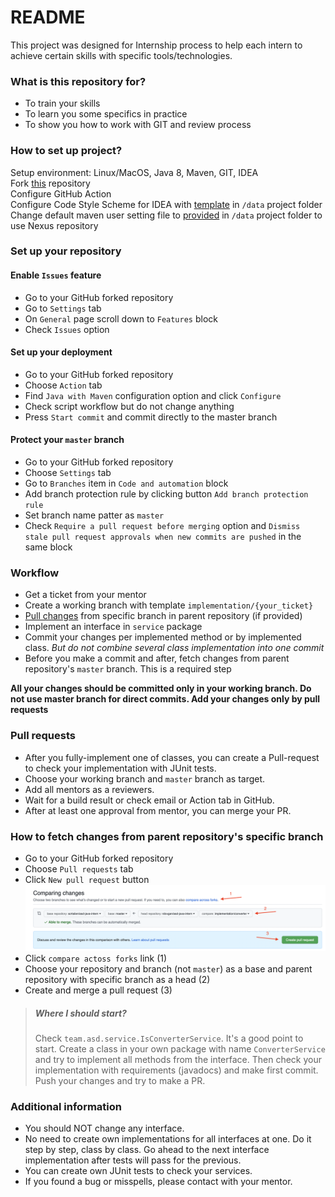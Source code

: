 # README

This project was designed for Internship process to help each intern to achieve certain skills with specific tools/technologies. 

### What is this repository for?

* To train your skills
* To learn you some specifics in practice
* To show you how to work with GIT and review process

### How to set up project?

Setup environment: Linux/MacOS, Java 8, Maven, GIT, IDEA
<br>
Fork [this](https://github.com/rdovgan/asd-java-intern) repository
<br>
Configure GitHub Action
<br>
Configure Code Style Scheme for IDEA with [template](data/idea-formatter.xml) in `/data` project folder
<br>
Change default maven user setting file to [provided](data/nexus-settings.xml) in `/data` project folder to use Nexus repository


### Set up your repository

#### Enable `Issues` feature
* Go to your GitHub forked repository
* Go to `Settings` tab
* On `General` page scroll down to `Features` block
* Check `Issues` option

#### Set up your deployment
* Go to your GitHub forked repository
* Choose `Action` tab
* Find `Java with Maven` configuration option and click `Configure`
* Check script workflow but do not change anything
* Press `Start commit` and commit directly to the master branch

#### Protect your `master` branch
* Go to your GitHub forked repository
* Choose `Settings` tab
* Go to `Branches` item in `Code and automation` block
* Add branch protection rule by clicking button `Add branch protection rule`
* Set branch name patter as `master`
* Check `Require a pull request before merging` option and `Dismiss stale pull request approvals when new commits are pushed` in the same block


### Workflow

* Get a ticket from your mentor
* Create a working branch with template `implementation/{your_ticket}`
* [Pull changes](#how-to-fetch-changes-from-parent-repositorys-specific-branch) from specific branch in parent repository (if provided)
* Implement an interface in `service` package
* Commit your changes per implemented method or by implemented class. *But do not combine several class implementation into one commit*
* Before you make a commit and after, fetch changes from parent repository's `master` branch. This is a required step

**All your changes should be committed only in your working branch. Do not use master branch for direct commits. Add your changes only by pull requests**


### Pull requests ###

* After you fully-implement one of classes, you can create a Pull-request to check your implementation with JUnit tests.
* Choose your working branch and `master` branch as target.
* Add all mentors as a reviewers.
* Wait for a build result or check email or Action tab in GitHub.
* After at least one approval from mentor, you can merge your PR.


### How to fetch changes from parent repository's specific branch

* Go to your GitHub forked repository
* Choose `Pull requests` tab
* Click `New pull request` button
![Fetch branch from parent repository](data/pull_parent_branch.png?raw=true "Fetch branch from parent repository")
* Click `compare actoss forks` link (1)
* Choose your repository and branch (not `master`) as a base and parent repository with specific branch as a head (2)
* Create and merge a pull request (3)


> ##### Where I should start?
>
> Check `team.asd.service.IsConverterService`. It's a good point to start. Create a class in your own package with name `ConverterService` and try to implement all methods from the interface. Then check your implementation with requirements (javadocs) and make first commit. Push your changes and try to make a PR.


### Additional information ###

* You should NOT change any interface.
* No need to create own implementations for all interfaces at one. Do it step by step, class by class. Go ahead to the next interface implementation after tests will pass for the previous.
* You can create own JUnit tests to check your services.
* If you found a bug or misspells, please contact with your mentor.